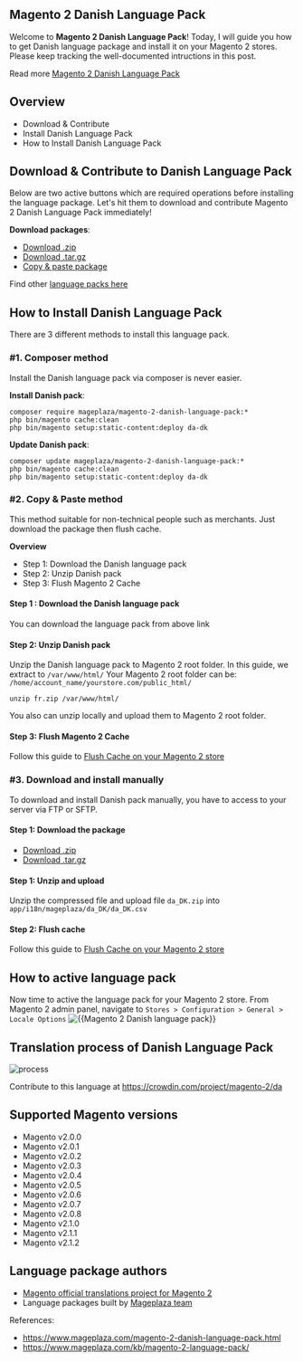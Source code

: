 ## Magento 2 Danish Language Pack

Welcome to **Magento 2 Danish Language Pack**! Today, I will guide you how to get Danish language package and install it on your Magento 2 stores. Please keep tracking the well-documented intructions in this post.

Read more [Magento 2 Danish Language Pack](https://www.mageplaza.com/magento-2-danish-language-pack.html)


## Overview

- Download & Contribute
- Install Danish Language Pack
- How to Install Danish Language Pack

## Download & Contribute to Danish Language Pack

Below are two active buttons which are required operations before installing the language package. Let's hit them to download and contribute Magento 2 Danish Language Pack immediately!

**Download packages**:

- [Download .zip](https://github.com/mageplaza/magento-2-danish-language-pack/archive/master.zip)
- [Download .tar.gz](https://github.com/mageplaza/magento-2-danish-language-pack/tarball/master)
- [Copy & paste package](https://crowdin.com/project/magento-2/da.zip)


Find other [language packs here]({https://www.mageplaza.com/kb/magento-2-language-pack/)

## How to Install Danish Language Pack

There are 3 different methods to install this language pack.

### #1. Composer method
Install the Danish language pack via composer is never easier.

**Install Danish pack**:

```
composer require mageplaza/magento-2-danish-language-pack:*
php bin/magento cache:clean
php bin/magento setup:static-content:deploy da-dk

```


**Update  Danish pack**:

```
composer update mageplaza/magento-2-danish-language-pack:*
php bin/magento cache:clean
php bin/magento setup:static-content:deploy da-dk

```

### #2. Copy & Paste method

This method suitable for non-technical people such as merchants. Just download the package then flush cache.

**Overview**

- Step 1: Download the Danish language pack
- Step 2: Unzip Danish pack
- Step 3: Flush Magento 2 Cache

#### Step 1 : Download the Danish language pack

You can download the language pack from above link

#### Step 2: Unzip Danish pack

Unzip the Danish language pack to Magento 2 root folder. In this guide, we extract to `/var/www/html/`
Your Magento 2 root folder can be: `/home/account_name/yourstore.com/public_html/`

```
unzip fr.zip /var/www/html/
```

You also can unzip locally and upload them to Magento 2 root folder.

#### Step 3: Flush Magento 2 Cache

Follow this guide to [Flush Cache on your Magento 2 store](https://www.mageplaza.com/kb/how-flush-enable-disable-cache.html)


### #3. Download and install manually

To download and install Danish pack manually, you have to access to your server via FTP or SFTP.

#### Step 1: Download the package

- [Download .zip](https://github.com/mageplaza/magento-2-danish-language-pack/archive/master.zip)
- [Download .tar.gz](https://github.com/mageplaza/magento-2-danish-language-pack/tarball/master)

#### Step 1: Unzip and upload

Unzip the compressed file and upload file `da_DK.zip` into `app/i18n/mageplaza/da_DK/da_DK.csv`

#### Step 2: Flush cache

Follow this guide to [Flush Cache on your Magento 2 store](https://www.mageplaza.com/kb/how-flush-enable-disable-cache.html)


## How to active language pack

Now time to active the language pack for your Magento 2 store. From Magento 2 admin panel, navigate to `Stores > Configuration > General > Locale Options`
![{{Magento 2 Danish language pack}}](https://i.imgur.com/aPSUA0l.png)


## Translation process of Danish Language Pack
![process](http://progressed.io/bar/80)

Contribute to this language at https://crowdin.com/project/magento-2/da

## Supported Magento versions

- Magento v2.0.0
- Magento v2.0.1
- Magento v2.0.2
- Magento v2.0.3
- Magento v2.0.4
- Magento v2.0.5
- Magento v2.0.6
- Magento v2.0.7
- Magento v2.0.8
- Magento v2.1.0
- Magento v2.1.1
- Magento v2.1.2



## Language package authors

- [Magento official translations project for Magento 2](https://crowdin.com/project/magento-2)
- Language packages built by [Mageplaza team](https://www.mageplaza.com/)


References:
- https://www.mageplaza.com/magento-2-danish-language-pack.html
- https://www.mageplaza.com/kb/magento-2-language-pack/